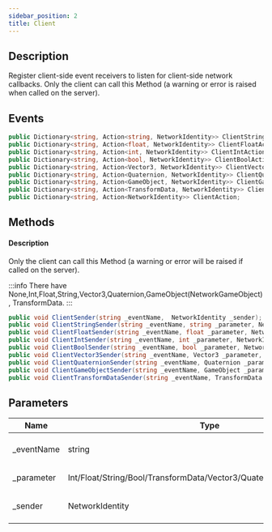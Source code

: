 ```yaml
---
sidebar_position: 2
title: Client
---
```


## Description

Register client-side event receivers to listen for client-side network callbacks.
Only the client can call this Method (a warning or error is raised when called on the server).

## Events

```cs title="Client event"
public Dictionary<string, Action<string, NetworkIdentity>> ClientStringAction;
public Dictionary<string, Action<float, NetworkIdentity>> ClientFloatAction;
public Dictionary<string, Action<int, NetworkIdentity>> ClientIntAction;
public Dictionary<string, Action<bool, NetworkIdentity>> ClientBoolAction;
public Dictionary<string, Action<Vector3, NetworkIdentity>> ClientVector3Action;
public Dictionary<string, Action<Quaternion, NetworkIdentity>> ClientQuaternionAction;
public Dictionary<string, Action<GameObject, NetworkIdentity>> ClientGameObjectAction;
public Dictionary<string, Action<TransformData, NetworkIdentity>> ClientTransformDataAction;
public Dictionary<string, Action<NetworkIdentity>> ClientAction;
```

## Methods

#### Description

Only the client can call this Method (a warning or error will be raised if called on the server).

:::info
There have None,Int,Float,String,Vector3,Quaternion,GameObject(NetworkGameObject),
TransformData.
:::


```cs title="Client Trigger"
public void ClientSender(string _eventName,  NetworkIdentity _sender);
public void ClientStringSender(string _eventName, string _parameter, NetworkIdentity _sender);
public void ClientFloatSender(string _eventName, float _parameter, NetworkIdentity _sender);
public void ClientIntSender(string _eventName, int _parameter, NetworkIdentity _sender);
public void ClientBoolSender(string _eventName, bool _parameter, NetworkIdentity _sender);
public void ClientVector3Sender(string _eventName, Vector3 _parameter, NetworkIdentity _sender);
public void ClientQuaternionSender(string _eventName, Quaternion _parameter, NetworkIdentity _sender);
public void ClientGameObjectSender(string _eventName, GameObject _parameter, NetworkIdentity _sender);
public void ClientTransformDataSender(string _eventName, TransformData _parameter, NetworkIdentity _sender);
```

## Parameters

| Name        | Type                                                                  | Description                 |
| ----------- | --------------------------------------------------------------------- | --------------------------- |
| \_eventName | string                                                                | Key of event dictnary       |
| \_parameter | Int/Float/String/Bool/TransformData/Vector3/Quaternion/NetkGameObject | Incomming data              |
| \_sender    | NetworkIdentity                                                       | Who sent this remote action |
